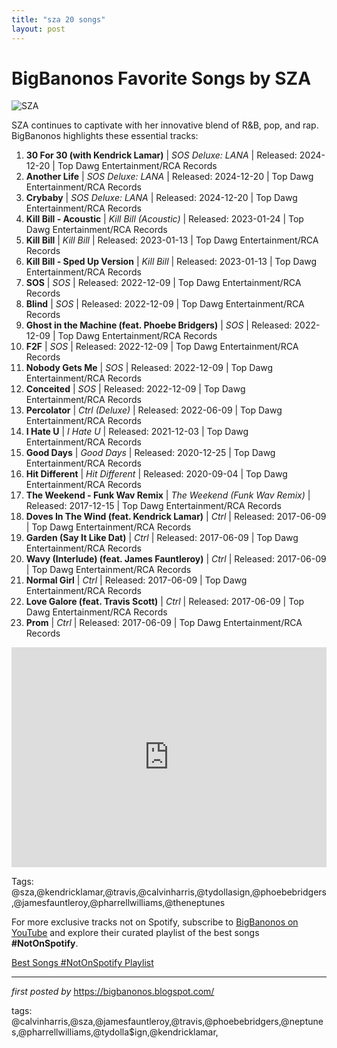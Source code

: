 ```yaml
---
title: "sza 20 songs"
layout: post
---
```

<h1>BigBanonos Favorite Songs by SZA</h1>
<img src="https://people.com/thmb/IYwdpcHnfAfIVgEDwaOVC9n_nU0=/4000x0/filters:no_upscale():max_bytes(150000):strip_icc():focal(749x0:751x2)/SZA-2024-iHeartRadio-Music-Awards-071224-074ef4bb5a634be09059524e51afe7a7.jpg" alt="SZA"> <p>SZA continues to captivate with her innovative blend of R&B, pop, and rap. BigBanonos highlights these essential tracks:</p> <ol> <li><strong>30 For 30 (with Kendrick Lamar)</strong> | <em>SOS Deluxe: LANA</em> | Released: 2024-12-20 | Top Dawg Entertainment/RCA Records</li> <li><strong>Another Life</strong> | <em>SOS Deluxe: LANA</em> | Released: 2024-12-20 | Top Dawg Entertainment/RCA Records</li> <li><strong>Crybaby</strong> | <em>SOS Deluxe: LANA</em> | Released: 2024-12-20 | Top Dawg Entertainment/RCA Records</li> <li><strong>Kill Bill - Acoustic</strong> | <em>Kill Bill (Acoustic)</em> | Released: 2023-01-24 | Top Dawg Entertainment/RCA Records</li> <li><strong>Kill Bill</strong> | <em>Kill Bill</em> | Released: 2023-01-13 | Top Dawg Entertainment/RCA Records</li> <li><strong>Kill Bill - Sped Up Version</strong> | <em>Kill Bill</em> | Released: 2023-01-13 | Top Dawg Entertainment/RCA Records</li> <li><strong>SOS</strong> | <em>SOS</em> | Released: 2022-12-09 | Top Dawg Entertainment/RCA Records</li> <li><strong>Blind</strong> | <em>SOS</em> | Released: 2022-12-09 | Top Dawg Entertainment/RCA Records</li> <li><strong>Ghost in the Machine (feat. Phoebe Bridgers)</strong> | <em>SOS</em> | Released: 2022-12-09 | Top Dawg Entertainment/RCA Records</li> <li><strong>F2F</strong> | <em>SOS</em> | Released: 2022-12-09 | Top Dawg Entertainment/RCA Records</li> <li><strong>Nobody Gets Me</strong> | <em>SOS</em> | Released: 2022-12-09 | Top Dawg Entertainment/RCA Records</li> <li><strong>Conceited</strong> | <em>SOS</em> | Released: 2022-12-09 | Top Dawg Entertainment/RCA Records</li> <li><strong>Percolator</strong> | <em>Ctrl (Deluxe)</em> | Released: 2022-06-09 | Top Dawg Entertainment/RCA Records</li> <li><strong>I Hate U</strong> | <em>I Hate U</em> | Released: 2021-12-03 | Top Dawg Entertainment/RCA Records</li> <li><strong>Good Days</strong> | <em>Good Days</em> | Released: 2020-12-25 | Top Dawg Entertainment/RCA Records</li> <li><strong>Hit Different</strong> | <em>Hit Different</em> | Released: 2020-09-04 | Top Dawg Entertainment/RCA Records</li> <li><strong>The Weekend - Funk Wav Remix</strong> | <em>The Weekend (Funk Wav Remix)</em> | Released: 2017-12-15 | Top Dawg Entertainment/RCA Records</li> <li><strong>Doves In The Wind (feat. Kendrick Lamar)</strong> | <em>Ctrl</em> | Released: 2017-06-09 | Top Dawg Entertainment/RCA Records</li> <li><strong>Garden (Say It Like Dat)</strong> | <em>Ctrl</em> | Released: 2017-06-09 | Top Dawg Entertainment/RCA Records</li> <li><strong>Wavy (Interlude) (feat. James Fauntleroy)</strong> | <em>Ctrl</em> | Released: 2017-06-09 | Top Dawg Entertainment/RCA Records</li> <li><strong>Normal Girl</strong> | <em>Ctrl</em> | Released: 2017-06-09 | Top Dawg Entertainment/RCA Records</li> <li><strong>Love Galore (feat. Travis Scott)</strong> | <em>Ctrl</em> | Released: 2017-06-09 | Top Dawg Entertainment/RCA Records</li> <li><strong>Prom</strong> | <em>Ctrl</em> | Released: 2017-06-09 | Top Dawg Entertainment/RCA Records</li>
</ol> <div> <iframe src="https://open.spotify.com/embed/playlist/0ukLfVazJHfnoqwnA5CZyP?utm_source=generator" width="100%" height="352" frameborder="0" allow="autoplay; clipboard-write; encrypted-media; fullscreen; picture-in-picture" loading="lazy"></iframe>
</div> <p>Tags: @sza,@kendricklamar,@travis,@calvinharris,@tydollasign,@phoebebridgers,@jamesfauntleroy,@pharrellwilliams,@theneptunes</p>


<!--Subscribe and Playlist Links-->
<div>
    <p>For more exclusive tracks not on Spotify, subscribe to <a href="https://www.youtube.com/@BigBanonos" target="_blank">BigBanonos on YouTube</a> and explore their curated playlist of the best songs <strong>#NotOnSpotify</strong>.</p>
    <p><a href="https://www.youtube.com/playlist?list=PLtuNtuTatqI0kFahUCbtbfenC_ET5O_tr" target="_blank">Best Songs #NotOnSpotify Playlist<br /></a></p></div>

<hr />

<p><em>first posted by</em> <a href="https://bigbanonos.blogspot.com/" rel="noopener" target="_new">https://bigbanonos.blogspot.com/</a></p>

<p>tags: @calvinharris,@sza,@jamesfauntleroy,@travis,@phoebebridgers,@neptunes,@pharrellwilliams,@tydolla$ign,@kendricklamar,</p>
